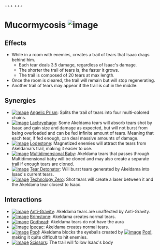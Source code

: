 +++
+++

 # Mucormycosis ![image](/image/Mucormycosis.png) 


Effects
---------


* While in a room with enemies, creates a trail of tears that Isaac drags behind him.
	+ Each tear deals 3.5 damage, regardless of Isaac's damage.
	+ The shorter the trail of tears is, the faster it grows.
	+ The trail is composed of 20 tears at max length.
* Once the room is cleared, the trail will remain but will stop regenerating.
* Another trail of tears may appear if the trail is cut in the middle.


Synergies
-----------


* [![image](/image/Angelic_Prism.png)](/wiki/Angelic_Prism "Angelic Prism") [Angelic Prism](/wiki/Angelic_Prism "Angelic Prism"): Splits the trail of tears into four multi-colored chains.
* [![image](/image/Lachryphagy.png)](/wiki/Lachryphagy "Lachryphagy") [Lachryphagy](/wiki/Lachryphagy "Lachryphagy"): Some Akeldama tears will absorb tears shot by Isaac and gain size and damage as expected, but will not burst from being overloaded and can be fed infinite amount of tears. Meaning that each tear, if fed enough, can deal massive amounts of damage.
* [![image](/image/Lodestone.png)](/wiki/Lodestone "Lodestone") [Lodestone](/wiki/Lodestone "Lodestone"): Magnetized enemies will attract the tears from Akeldama's trail, making it easier to use.
* [![image](/image/Multidimensional_Baby.png)](/wiki/Multidimensional_Baby "Multidimensional Baby") [Multidimensional Baby](/wiki/Multidimensional_Baby "Multidimensional Baby"): Akeldama tears that passes through Multidimensional baby will be cloned and may also create a separate trail if enough tears are cloned.
* [![image](/image/Tear_Detonator.png)](/wiki/Tear_Detonator "Tear Detonator") [Tear Detonator](/wiki/Tear_Detonator "Tear Detonator"): Will burst tears generated by Akeldama into Isaac's current tears.
* [![image](/image/Technology_Zero.png)](/wiki/Technology_Zero "Technology Zero") [Technology Zero](/wiki/Technology_Zero "Technology Zero"): Shot tears will create a laser between it and the Akeldama tear closest to Isaac.


Interactions
--------------


* [![image](/image/Anti-Gravity.png)](/wiki/Anti-Gravity "Anti-Gravity") [Anti-Gravity](/wiki/Anti-Gravity "Anti-Gravity"): Akeldama tears are unaffected by Anti-Gravity.
* [![image](/image/Brimstone.png)](/wiki/Brimstone "Brimstone") [Brimstone](/wiki/Brimstone "Brimstone"): Akeldama creates normal tears.
* [![image](/image/Godhead.png)](/wiki/Godhead "Godhead") [Godhead](/wiki/Godhead "Godhead"): Akeldama tears do not have the aura
* [![image](/image/Ipecac.png)](/wiki/Ipecac "Ipecac") [Ipecac](/wiki/Ipecac "Ipecac"): Akeldama creates normal tears.
* [![image](/image/Pop!.png)](/wiki/Pop! "Pop!") [Pop!](/wiki/Pop! "Pop!"): Akeldama blocks the eyeballs created by [![image](/image/Pop!.png)](/wiki/Pop! "Pop!") [Pop!](/wiki/Pop! "Pop!"), making it quite difficult to hit enemies.
* [![image](/image/Scissors.png)](/wiki/Scissors "Scissors") [Scissors](/wiki/Scissors "Scissors"): The trail will follow Isaac's body


